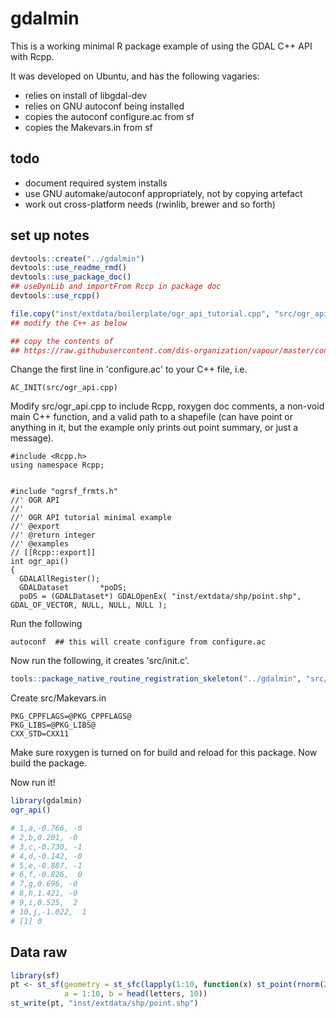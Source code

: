 <!-- README.md is generated from README.Rmd. Please edit that file -->
gdalmin
=======

This is a working minimal R package example of using the GDAL C++ API with Rcpp.

It was developed on Ubuntu, and has the following vagaries:

-   relies on install of libgdal-dev
-   relies on GNU autoconf being installed
-   copies the autoconf configure.ac from sf
-   copies the Makevars.in from sf

todo
----

-   document required system installs
-   use GNU automake/autoconf appropriately, not by copying artefact
-   work out cross-platform needs (rwinlib, brewer and so forth)

set up notes
------------

``` r
devtools::create("../gdalmin")
devtools::use_readme_rmd()
devtools::use_package_doc()
## useDynLib and importFrom Rccp in package doc
devtools::use_rcpp()

file.copy("inst/extdata/boilerplate/ogr_api_tutorial.cpp", "src/ogr_api.cpp", overwrite = TRUE)
## modify the C++ as below

## copy the contents of 
## https://raw.githubusercontent.com/dis-organization/vapour/master/configure.ac to configure.ac
```

Change the first line in 'configure.ac' to your C++ file, i.e.

    AC_INIT(src/ogr_api.cpp)

Modify src/ogr\_api.cpp to include Rcpp, roxygen doc comments, a non-void main C++ function, and a valid path to a shapefile (can have point or anything in it, but the example only prints out point summary, or just a message).

    #include <Rcpp.h>
    using namespace Rcpp;


    #include "ogrsf_frmts.h"
    //' OGR API
    //'
    //' OGR API tutorial minimal example
    //' @export
    //' @return integer
    //' @examples
    // [[Rcpp::export]]
    int ogr_api()
    {
      GDALAllRegister();
      GDALDataset       *poDS;
      poDS = (GDALDataset*) GDALOpenEx( "inst/extdata/shp/point.shp", GDAL_OF_VECTOR, NULL, NULL, NULL );

Run the following

    autoconf  ## this will create configure from configure.ac

Now run the following, it creates 'src/init.c'.

``` r
tools::package_native_routine_registration_skeleton("../gdalmin", "src/init.c",character_only = FALSE)
```

Create src/Makevars.in

    PKG_CPPFLAGS=@PKG_CPPFLAGS@
    PKG_LIBS=@PKG_LIBS@
    CXX_STD=CXX11

Make sure roxygen is turned on for build and reload for this package. Now build the package.

Now run it!

``` r
library(gdalmin)
ogr_api()

# 1,a,-0.766, -0
# 2,b,0.201, -0
# 3,c,-0.730, -1
# 4,d,-0.142, -0
# 5,e,-0.887, -1
# 6,f,-0.826,  0
# 7,g,0.696, -0
# 8,h,1.421, -0
# 9,i,0.525,  2
# 10,j,-1.022,  1
# [1] 0
```

Data raw
--------

``` r
library(sf)
pt <- st_sf(geometry = st_sfc(lapply(1:10, function(x) st_point(rnorm(2))), crs  = 3031), 
            a = 1:10, b = head(letters, 10))
st_write(pt, "inst/extdata/shp/point.shp")
```
